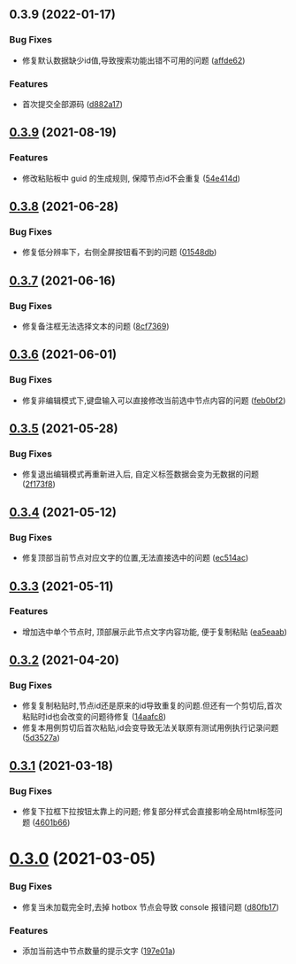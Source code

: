 ## 0.3.9 (2022-01-17)


### Bug Fixes

* 修复默认数据缺少id值,导致搜索功能出错不可用的问题 ([affde62](https://github.com/helloranger/vue-testcase-minder-editor/commit/affde62733eec810bf03775be5daa61153313c78))


### Features

* 首次提交全部源码 ([d882a17](https://github.com/helloranger/vue-testcase-minder-editor/commit/d882a17ae1936693e371ec3cb419a9d1c4e0ffaa))



## [0.3.9](https://gitlab.lizhi.fm/qa_mega/vue-testcase-minder-editor/compare/v0.3.8...v0.3.9) (2021-08-19)


### Features

* 修改粘贴板中 guid 的生成规则, 保障节点id不会重复 ([54e414d](https://gitlab.lizhi.fm/qa_mega/vue-testcase-minder-editor/commit/54e414d605f12da8641981dfaba67b325eeda3ae))



## [0.3.8](https://gitlab.lizhi.fm/qa_mega/vue-testcase-minder-editor/compare/v0.3.7...v0.3.8) (2021-06-28)


### Bug Fixes

* 修复低分辨率下，右侧全屏按钮看不到的问题 ([01548db](https://gitlab.lizhi.fm/qa_mega/vue-testcase-minder-editor/commit/01548db0026bc23cbaa1ee32c52ce1d81ac119c9))



## [0.3.7](https://gitlab.lizhi.fm/qa_mega/vue-testcase-minder-editor/compare/v0.3.6...v0.3.7) (2021-06-16)


### Bug Fixes

* 修复备注框无法选择文本的问题 ([8cf7369](https://gitlab.lizhi.fm/qa_mega/vue-testcase-minder-editor/commit/8cf7369bdcfa041ca432da88590cf04c1e0a4558))



## [0.3.6](https://gitlab.lizhi.fm/qa_mega/vue-testcase-minder-editor/compare/v0.3.5...v0.3.6) (2021-06-01)


### Bug Fixes

* 修复非编辑模式下,键盘输入可以直接修改当前选中节点内容的问题 ([feb0bf2](https://gitlab.lizhi.fm/qa_mega/vue-testcase-minder-editor/commit/feb0bf2ec1e190c79d044c4a3b736b6544bed782))



## [0.3.5](https://gitlab.lizhi.fm/qa_mega/vue-testcase-minder-editor/compare/v0.3.4...v0.3.5) (2021-05-28)


### Bug Fixes

* 修复退出编辑模式再重新进入后, 自定义标签数据会变为无数据的问题 ([2f173f8](https://gitlab.lizhi.fm/qa_mega/vue-testcase-minder-editor/commit/2f173f809dac0e5f570d91a405377ee5515ea259))



## [0.3.4](https://gitlab.lizhi.fm/qa_mega/vue-testcase-minder-editor/compare/v0.3.3...v0.3.4) (2021-05-12)


### Bug Fixes

* 修复顶部当前节点对应文字的位置,无法直接选中的问题 ([ec514ac](https://gitlab.lizhi.fm/qa_mega/vue-testcase-minder-editor/commit/ec514aceedd408016dcf7aa10d8389013b96441a))



## [0.3.3](https://gitlab.lizhi.fm/qa_mega/vue-testcase-minder-editor/compare/v0.3.2...v0.3.3) (2021-05-11)


### Features

* 增加选中单个节点时, 顶部展示此节点文字内容功能, 便于复制粘贴 ([ea5eaab](https://gitlab.lizhi.fm/qa_mega/vue-testcase-minder-editor/commit/ea5eaabaf50893130fa60a96ebc3dcaed388ba1e))



## [0.3.2](https://gitlab.lizhi.fm/qa_mega/vue-testcase-minder-editor/compare/v0.3.1...v0.3.2) (2021-04-20)


### Bug Fixes

* 修复复制粘贴时,节点id还是原来的id导致重复的问题.但还有一个剪切后,首次粘贴时id也会改变的问题待修复 ([14aafc8](https://gitlab.lizhi.fm/qa_mega/vue-testcase-minder-editor/commit/14aafc86016a200e07a54ab7786b843afc47420c))
* 修复本用例剪切后首次粘贴,id会变导致无法关联原有测试用例执行记录问题 ([5d3527a](https://gitlab.lizhi.fm/qa_mega/vue-testcase-minder-editor/commit/5d3527a31d16cb7c972699917805a8710d89c853))



## [0.3.1](https://gitlab.lizhi.fm/qa_mega/vue-testcase-minder-editor/compare/v0.3.0...v0.3.1) (2021-03-18)


### Bug Fixes

* 修复下拉框下拉按钮太靠上的问题; 修复部分样式会直接影响全局html标签问题 ([4601b66](https://gitlab.lizhi.fm/qa_mega/vue-testcase-minder-editor/commit/4601b66dd83b1927a1f2e723acebb7bd4881318c))



# [0.3.0](https://gitlab.lizhi.fm/qa_mega/vue-testcase-minder-editor/compare/v0.2.0...v0.3.0) (2021-03-05)


### Bug Fixes

* 修复当未加载完全时,去掉 hotbox 节点会导致 console 报错问题 ([d80fb17](https://gitlab.lizhi.fm/qa_mega/vue-testcase-minder-editor/commit/d80fb174fac23495663af9337300c3a80b622591))


### Features

* 添加当前选中节点数量的提示文字 ([197e01a](https://gitlab.lizhi.fm/qa_mega/vue-testcase-minder-editor/commit/197e01ab228e59fa98d4a62fc69e03dfa28e95a6))



